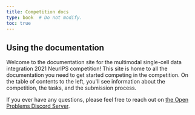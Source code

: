 ```yaml
---
title: Competition docs
type: book  # Do not modify.
toc: true
---
```


## Using the documentation

Welcome to the documentation site for the multimodal single-cell data integration 2021 NeurIPS competition! This site is home to all the documentation you need to get started competing in the competition. On the table of contents to the left, you'll see information about the competition, the tasks, and the submission process.

If you ever have any questions, please feel free to reach out on [the Open Problems Discord Server](https://discord.gg/hDE5bYEcHF).
